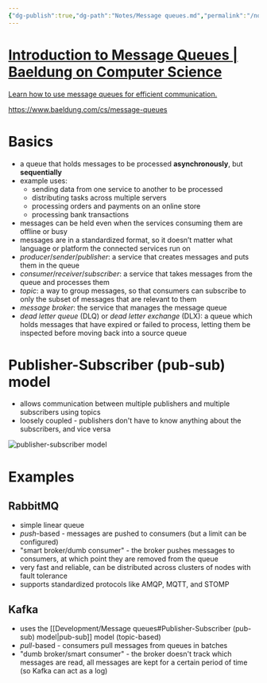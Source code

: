 ```yaml
---
{"dg-publish":true,"dg-path":"Notes/Message queues.md","permalink":"/notes/message-queues/"}
---
```



<div class="rich-link-card-container"><a class="rich-link-card" href="https://www.baeldung.com/cs/message-queues" target="_blank">
	<div class="rich-link-image-container">
		<div class="rich-link-image" style="background-image: url('https://www.baeldung.com/wp-content/uploads/sites/4/2022/12/CS-Featured-Image-10.jpg')">
	</div>
	</div>
	<div class="rich-link-card-text">
		<h1 class="rich-link-card-title">Introduction to Message Queues | Baeldung on Computer Science</h1>
		<p class="rich-link-card-description">
		Learn how to use message queues for efficient communication.
		</p>
		<p class="rich-link-href">
		https://www.baeldung.com/cs/message-queues
		</p>
	</div>
</a></div>

# Basics

- a queue that holds messages to be processed **asynchronously**, but **sequentially**
- example uses:
    - sending data from one service to another to be processed
    - distributing tasks across multiple servers
    - processing orders and payments on an online store
    - processing bank transactions
- messages can be held even when the services consuming them are offline or busy
- messages are in a standardized format, so it doesn’t matter what language or platform the connected services run on
- *producer*/*sender*/*publisher*: a service that creates messages and puts them in the queue
- *consumer*/*receiver*/*subscriber*: a service that takes messages from the queue and processes them
- *topic*: a way to group messages, so that consumers can subscribe to only the subset of messages that are relevant to them
- *message broker*: the service that manages the message queue
- *dead letter queue* (DLQ) or *dead letter exchange* (DLX): a queue which holds messages that have expired or failed to process, letting them be inspected before moving back into a source queue

# Publisher-Subscriber (pub-sub) model

- allows communication between multiple publishers and multiple subscribers using topics
- loosely coupled - publishers don't have to know anything about the subscribers, and vice versa

![publisher-subscriber model](https://www.baeldung.com/wp-content/uploads/sites/4/2023/08/pub_sub_model.png)

# Examples

## RabbitMQ

- simple linear queue
- *push*-based - messages are pushed to consumers (but a limit can be configured)
- "smart broker/dumb consumer" - the broker pushes messages to consumers, at which point they are removed from the queue
- very fast and reliable, can be distributed across clusters of nodes with fault tolerance
- supports standardized protocols like AMQP, MQTT, and STOMP

## Kafka

- uses the [[Development/Message queues#Publisher-Subscriber (pub-sub) model\|pub-sub]] model (topic-based)
- *pull*-based - consumers pull messages from queues in batches
- "dumb broker/smart consumer" - the broker doesn't track which messages are read, all messages are kept for a certain period of time (so Kafka can act as a log)
